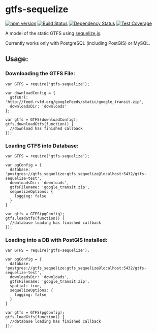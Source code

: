 # gtfs-sequelize

[![npm version](https://badge.fury.io/js/gtfs-sequelize.svg)](http://badge.fury.io/js/gtfs-sequelize) [![Build Status](https://travis-ci.org/evansiroky/gtfs-sequelize.svg?branch=master)](https://travis-ci.org/evansiroky/gtfs-sequelize) [![Dependency Status](https://david-dm.org/evansiroky/gtfs-sequelize.svg)](https://david-dm.org/evansiroky/gtfs-sequelize) [![Test Coverage](https://codeclimate.com/github/evansiroky/gtfs-sequelize/badges/coverage.svg)](https://codeclimate.com/github/evansiroky/gtfs-sequelize/coverage)

A model of the static GTFS using [sequelize.js](http://sequelizejs.com/).

Currently works only with PostgreSQL (including PostGIS) or MySQL.

## Usage:

### Downloading the GTFS File:

    var GTFS = require('gtfs-sequelize');
    
    var downloadConfig = {
      gtfsUrl: 'http://feed.rvtd.org/googleFeeds/static/google_transit.zip',
      downloadsDir: 'downloads'
    };
    
    var gtfs = GTFS(downloadConfig);
    gtfs.downloadGtfs(function() {
      //download has finished callback
    });

### Loading GTFS into Database:

    var GTFS = require('gtfs-sequelize');
    
    var pgConfig = {
      database: 'postgres://gtfs_sequelize:gtfs_sequelize@localhost:5432/gtfs-sequelize-test',
      downloadsDir: 'downloads',
      gtfsFilename: 'google_transit.zip',
      sequelizeOptions: {
        logging: false
      }
    }

    var gtfs = GTFS(pgConfig);
    gtfs.loadGtfs(function() {
      //database loading has finished callback
    });
    
### Loading into a DB with PostGIS installed:

    var GTFS = require('gtfs-sequelize');
    
    var pgConfig = {
      database: 'postgres://gtfs_sequelize:gtfs_sequelize@localhost:5432/gtfs-sequelize-test',
      downloadsDir: 'downloads',
      gtfsFilename: 'google_transit.zip',
      spatial: true,
      sequelizeOptions: {
        logging: false
      }
    }

    var gtfs = GTFS(pgConfig);
    gtfs.loadGtfs(function() {
      //database loading has finished callback
    });
